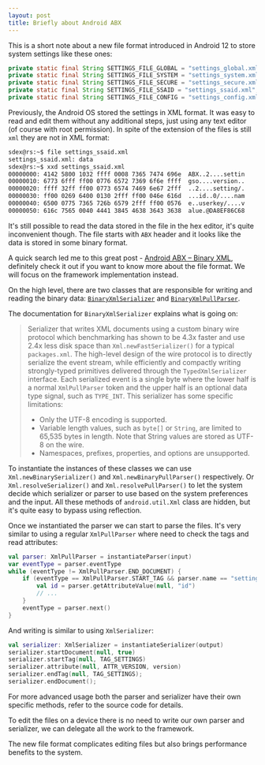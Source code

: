 ```yaml
---
layout: post
title: Briefly about Android ABX
---
```


This is a short note about a new file format introduced in Android 12 to store system settings like these ones: 

```java
private static final String SETTINGS_FILE_GLOBAL = "settings_global.xml";
private static final String SETTINGS_FILE_SYSTEM = "settings_system.xml";
private static final String SETTINGS_FILE_SECURE = "settings_secure.xml";
private static final String SETTINGS_FILE_SSAID = "settings_ssaid.xml";
private static final String SETTINGS_FILE_CONFIG = "settings_config.xml";
```

Previously, the Android OS stored the settings in XML format. It was easy to read and edit them without any additional steps, just using any text editor (of course with root permission). In spite of the extension of the files is still `xml` they are not in XML format: 

```bash
sdex@rs:~$ file settings_ssaid.xml 
settings_ssaid.xml: data
sdex@rs:~$ xxd settings_ssaid.xml 
00000000: 4142 5800 1032 ffff 0008 7365 7474 696e  ABX..2....settin
00000010: 6773 6fff ff00 0776 6572 7369 6f6e ffff  gso....version..
00000020: ffff 32ff ff00 0773 6574 7469 6e67 2fff  ..2....setting/.
00000030: ff00 0269 6400 0130 2fff ff00 046e 616d  ...id..0/....nam
00000040: 6500 0775 7365 726b 6579 2fff ff00 0576  e..userkey/....v
00000050: 616c 7565 0040 4441 3845 4638 3643 3638  alue.@DA8EF86C68
```

It's still possible to read the data stored in the file in the hex editor, it's quite inconvenient though. The file starts with `ABX` header and it looks like the data is stored in some binary format. 

A quick search led me to this great post - [Android ABX – Binary XML](https://www.cclsolutionsgroup.com/post/android-abx-binary-xml), definitely check it out if you want to know more about the file format. We will focus on the framework implementation instead. 

On the high level, there are two classes that are responsible for writing and reading the binary data: [`BinaryXmlSerializer`](https://android.googlesource.com/platform/frameworks/base/+/refs/heads/master/core/java/com/android/internal/util/BinaryXmlSerializer.java) and [`BinaryXmlPullParser`](https://android.googlesource.com/platform/frameworks/base/+/master/core/java/com/android/internal/util/BinaryXmlPullParser.java).

The documentation for `BinaryXmlSerializer` explains what is going on: 

> Serializer that writes XML documents using a custom binary wire protocol which benchmarking has shown to be 4.3x faster and use 2.4x less disk space than `Xml.newFastSerializer()` for a typical `packages.xml`.
> The high-level design of the wire protocol is to directly serialize the event stream, while efficiently and compactly writing strongly-typed primitives delivered through the `TypedXmlSerializer` interface.
> Each serialized event is a single byte where the lower half is a normal `XmlPullParser` token and the upper half is an optional data type signal, such as `TYPE_INT`.
> This serializer has some specific limitations:
> - Only the UTF-8 encoding is supported.
> - Variable length values, such as `byte[]` or `String`, are limited to 65,535 bytes in length. Note that String values are stored as UTF-8 on the wire.
> - Namespaces, prefixes, properties, and options are unsupported.

To instantiate the instances of these classes we can use `Xml.newBinarySerializer()` and `Xml.newBinaryPullParser()` respectively. 
Or `Xml.resolveSerializer()` and `Xml.resolvePullParser()` to let the system decide which serializer or parser to use based on the system preferences and the input. All these methods of `android.util.Xml` class are hidden, but it's quite easy to bypass using reflection.

Once we instantiated the parser we can start to parse the files. It's very similar to using a regular `XmlPullParser` where need to check the tags and read attributes: 

```kotlin
val parser: XmlPullParser = instantiateParser(input)
var eventType = parser.eventType
while (eventType != XmlPullParser.END_DOCUMENT) {
    if (eventType == XmlPullParser.START_TAG && parser.name == "setting") {
        val id = parser.getAttributeValue(null, "id")
        // ...
    }
    eventType = parser.next()
}
```

And writing is similar to using `XmlSerializer`: 

```kotlin
val serializer: XmlSerializer = instantiateSerializer(output)
serializer.startDocument(null, true)
serializer.startTag(null, TAG_SETTINGS)
serializer.attribute(null, ATTR_VERSION, version)
serializer.endTag(null, TAG_SETTINGS);
serializer.endDocument();
```

For more advanced usage both the parser and serializer have their own specific methods, refer to the source code for details. 

To edit the files on a device there is no need to write our own parser and serializer, we can delegate all the work to the framework. 

The new file format complicates editing files but also brings performance benefits to the system. 

